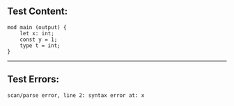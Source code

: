 
Test Content: 
-------------------------
```
mod main (output) {
    let x: int;
    const y = 1;
    type t = int;
}
```
------------------------

Test Errors:
-------------------------
```
scan/parse error, line 2: syntax error at: x
```
